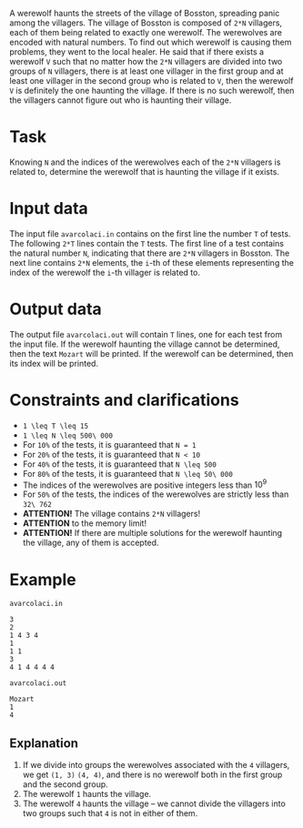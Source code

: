 A werewolf haunts the streets of the village of Bosston, spreading panic among the villagers. The village of Bosston is composed of `2*N` villagers, each of them being related to exactly one werewolf. The werewolves are encoded with natural numbers. To find out which werewolf is causing them problems, they went to the local healer. He said that if there exists a werewolf `V` such that no matter how the `2*N` villagers are divided into two groups of `N` villagers, there is at least one villager in the first group and at least one villager in the second group who is related to `V`, then the werewolf `V` is definitely the one haunting the village. If there is no such werewolf, then the villagers cannot figure out who is haunting their village.

# Task
Knowing `N` and the indices of the werewolves each of the `2*N` villagers is related to, determine the werewolf that is haunting the village if it exists.

# Input data
The input file `avarcolaci.in` contains on the first line the number `T` of tests. The following `2*T` lines contain the `T` tests. The first line of a test contains the natural number `N`, indicating that there are `2*N` villagers in Bosston. The next line contains `2*N` elements, the `i`-th of these elements representing the index of the werewolf the `i`-th villager is related to.

# Output data
The output file `avarcolaci.out` will contain `T` lines, one for each test from the input file. If the werewolf haunting the village cannot be determined, then the text `Mozart` will be printed. If the werewolf can be determined, then its index will be printed.

# Constraints and clarifications
* `1 \leq T \leq 15`
* `1 \leq N \leq 500\ 000`
* For `10%` of the tests, it is guaranteed that `N = 1`
* For `20%` of the tests, it is guaranteed that `N < 10`
* For `40%` of the tests, it is guaranteed that `N \leq 500`
* For `80%` of the tests, it is guaranteed that `N \leq 50\ 000`
* The indices of the werewolves are positive integers less than $10^9$
* For `50%` of the tests, the indices of the werewolves are strictly less than `32\ 762`
* **ATTENTION!** The village contains `2*N` villagers!
* **ATTENTION** to the memory limit!
* **ATTENTION!** If there are multiple solutions for the werewolf haunting the village, any of them is accepted.

# Example

`avarcolaci.in`

```
3
2
1 4 3 4
1
1 1
3
4 1 4 4 4 4
```

`avarcolaci.out`

```
Mozart
1
4
```

Explanation
---

1. If we divide into groups the werewolves associated with the `4` villagers, we get `(1, 3)` `(4, 4)`, and there is no werewolf both in the first group and the second group.
2. The werewolf `1` haunts the village.
3. The werewolf `4` haunts the village – we cannot divide the villagers into two groups such that `4` is not in either of them.